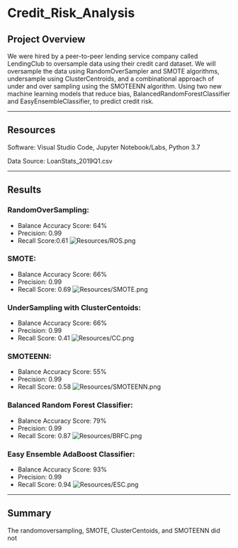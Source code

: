 # Credit_Risk_Analysis

## <b>Project Overview</b>
We were hired by a peer-to-peer lending service company called LendingClub to oversample data using their credit card dataset. We will oversample the data using RandomOverSampler and SMOTE algorithms, undersample using ClusterCentroids, and a combinational approach of under and over sampling using the SMOTEENN algorithm. Using two new machine learning models that reduce bias, BalancedRandomForestClassifier and EasyEnsembleClassifier, to predict credit risk.
___
## <b>Resources</b>
Software: Visual Studio Code, Jupyter Notebook/Labs, Python 3.7

Data Source: LoanStats_2019Q1.csv

___
## <b>Results</b>

### RandomOverSampling:
* Balance Accuracy Score: 64%
* Precision: 0.99
* Recall Score:0.61
![Resources/ROS.png](Resources/ROS.png)

### SMOTE:
* Balance Accuracy Score: 66%
* Precision: 0.99
* Recall Score: 0.69
![Resources/SMOTE.png](Resources/SMOTE.png)

### UnderSampling with ClusterCentoids:
* Balance Accuracy Score: 66%
* Precision: 0.99
* Recall Score: 0.41
![Resources/CC.png](Resources/CC.png)

### SMOTEENN:
* Balance Accuracy Score: 55%
* Precision: 0.99
* Recall Score: 0.58
![Resources/SMOTEENN.png](Resources/SMOTEENN.png)

### Balanced Random Forest Classifier:
* Balance Accuracy Score: 79%
* Precision: 0.99
* Recall Score: 0.87
![Resources/BRFC.png](Resources/BRFC.png)

### Easy Ensemble AdaBoost Classifier:
* Balance Accuracy Score: 93%
* Precision: 0.99
* Recall Score: 0.94
![Resources/ESC.png](Resources/ESC.png)

___
## <b>Summary</b>

The randomoversampling, SMOTE, ClusterCentoids, and SMOTEENN did not 